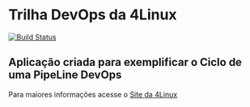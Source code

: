 # Trilha DevOps da 4Linux

<!-- Altere a Flag abaixo com sua URL do Travis -->
[![Build Status](https://travis-ci.org/wesleytcarvalho/DevOpsLab-HelloWorld.svg?branch=master)](https://travis-ci.org/wesleytcarvalho/DevOpsLab-HelloWorld)

## Aplicação criada para exemplificar o Ciclo de uma PipeLine DevOps


Para maiores informações acesse o [Site da 4Linux](https://www.4linux.com.br/cursos/devops)
